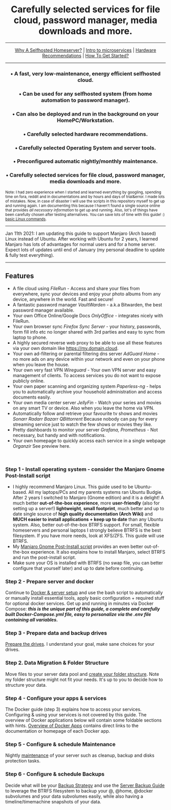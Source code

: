 <h1 align="center"><strong>Carefully selected services for file cloud, password manager, media downloads and more.</strong></h1>

***
<p align="center">
  <a href="Justification.md">Why A Selfhosted Homeserver?</a> |
  <a href="https://www.docker.com/resources/what-container">Intro to microservices</a> |
  <a href="Recommendations.md">Hardware Recommendations</a> |
  <a href="#">How To Get Started?</a>
</p>

***

<h3 align="center">&bull; <strong>A fast, very low-maintenance, energy efficient selfhosted cloud.</strong></h3>
<h3 align="center">&bull; <strong>Can be used for any selfhosted system (from home automation to password manager).</strong></h3>
<h3 align="center">&bull; <strong>Can also be deployed and run in the background on your HomePC/Workstation.</strong></h3>
<h3 align="center">&bull; <strong>Carefully selected hardware recommendations.</strong></h3>
<h3 align="center">&bull; <strong>Carefully selected Operating System and server tools.</strong></h3>
<h3 align="center">&bull; <strong>Preconfigured automatic nightly/monthly maintenance.</strong></h3>
<h3 align="center">&bull; <strong>Carefully selected services for file cloud, password manager, media downloads and more.</strong></h3>

<sub>Note: I had zero experience when I started and learned everything by googling, spending time on fora, reddit and in documentations and by hours and days of trial&error. I made lots of mistakes. Now, in case of disaster I will use the scripts in this repository myself to get up and running again. I am documenting this because I haven't found a single source online that provides _all necessary information_ to get up and running. Also, lot's of things have been carefully chosen after testing alternatives. You can save lots of time with this guide! :) [basic Linux commands](https://www.hostinger.com/tutorials/linux-commands).</sub>

***
Jan 11th 2021: I am updating this guide to support Manjaro (Arch based) Linux instead of Ubuntu. 
After working with Ubuntu for 2 years, I learned Manjaro has lots of advantages for normal users and for a home server. 
Expect lots of updates until end of January (my personal deadline to update & fully test everything). 
***

## Features
* A file cloud using _FileRun_ - Access and share your files from everywhere, sync your devices and enjoy your photo albums from any device, anywhere in the world. Fast and secure!
* A fantastic password manager _VaultWarden_ - a.k.a Bitwarden, the best password manager available. 
* Your own Office Online/Google Docs _OnlyOffice_ - integrates nicely with FileRun. 
* Your own browser sync _Firefox Sync Server_ - your history, passwords, form fill info etc no longer shared with 3rd parties and easy to sync from laptop to phone.
* A highly secured reverse web proxy to be able to use all these features via your own domain like https://my.domain.cloud. 
* Your own ad-filtering or parental filtering dns server _AdGuard Home_ - no more ads on any device within your network and even on your phone when you leave the house.
* Your own very fast VPN _Wireguard_ - Your own VPN server and easy management of clients. To access services you do not want to expose publicly online.
* Your own paper scanning and organizing system _Paperless-ng_ - helps you to automatically archive your household administration and access documents easily.
* Your own media center server _JellyFin_ - Watch your series and movies on any smart TV or device. Also when you leave the home via VPN.
* Automatically follow and retrieve your favourite tv shows and movies _Sonarr Radarr Bazarr QBittorrent_ Because nobody can pay for every streaming service just to watch the few shows or movies they like. 
* Pretty dashboards to monitor your server _Grafana, Prometheus_ - Not necessary, but handy and with notifications. 
* Your own homepage to quickly access each service in a single webpage _Organzir_ See preview here.

&nbsp;

### Step 1 - Install operating system - consider the Manjaro Gnome Post-Install script
- I highly recommend Manjaro Linux.
This guide used to be Ubuntu-based. All my laptops/PCs and my parents systems ran Ubuntu Budgie. After 2 years I switched to Manjaro (Gnome edition) and it is a delight!
A much better **out-of-the-box experience**, more **user-friendly** (also for setting up a server!)  **lightweight**, **small footprint**, much better and up to date single source of **high quality documentation (Arch Wiki)** and **MUCH easier to install applications + keep up to date** than any Ubuntu system. Also, better out-of-the-box BTRFS support. For small, flexible homeservers and personal laptops I strongly believe BTRFS is the best filesystem. If you have more needs, look at XFS/ZFS. This guide will use BTRFS. 
- My [Manjaro Gnome Post-Install script](https://github.com/zilexa/manjaro-gnome-post-install) provides an even better out-of-the-box experience. It also explains how to install Manjaro, select BTRFS and run the post-install script. 
- Make sure your OS is installed with BTRFS (no swap file, you can better configure that yourself later) and up to date before continuing. 


### Step 2 - Prepare server and docker
Continue to [Docker & server setup](https://github.com/zilexa/Homeserver/tree/master/docker) and use the bash script to automatically or manually install essential tools, apply basic configuration + required stuff for optional docker services. Get up and running in minutes via Docker Compose: _**this is the unique part of this guide, a complete and carefully built Docker-Compose.yml file, easy to personalize via the .env file containing all variables.**_

### Step 3 - Prepare data and backup drives
[Prepare the drives](https://github.com/zilexa/Homeserver/tree/master/filesystem). I understand your goal, make sane choices for your drives.

### Step 2. Data Migration & Folder Structure
Move files to your server data pool and [create your folder structure](https://github.com/zilexa/Homeserver/tree/master/filesystem/folderstructure). Note my folder structure might not fit your needs. It's up to you to decide how to structure your data. 

### Step 4 - Configure your apps & services
The Docker guide (step 3) explains how to access your services. Configuring & using your services is not covered by this guide. 
The overview of Docker applications below will contain some foldable sections with hints. 
[Overview of Docker Apps](https://github.com/zilexa/Homeserver/blob/master/Applications-Overview.md) contains direct links to the documentation or homepage of each Docker app. 

### Step 5 - Configure & schedule Maintenance
Nightly [maintenance](https://github.com/zilexa/Homeserver/tree/master/maintenance-tasks) of your server such as cleanup, backup and disks protection tasks. 

### Step 6 - Configure & schedule Backups
Decide what will be your [Backup Strategy](https://github.com/zilexa/Homeserver/blob/master/backup-strategy/backupstrategy.md) and use the [Server Backup Guide](https://github.com/zilexa/Homeserver/tree/master/backup-strategy) to leverage the BTRFS filesystem to backup your @, @home, @docker subvolumes and your data subvolumes easily, while also having a timeline/timemachine snapshots of your data. 


